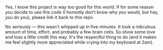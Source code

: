 Yes, I know this project is way too good for this world. If for some reason you decide to use this code (I honestly don’t know why you would, but hey, you do you), please link it back to this repo.

No seriously — this wasn't whipped up in five minutes. It took a ridiculous amount of time, effort, and probably a few brain cells. So show some love and toss a little credit this way. It's the respectful thing to do (and it makes me feel slightly more appreciated while crying into my keyboard at 2am).
